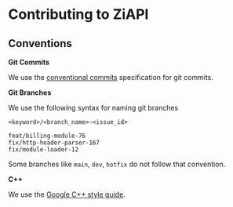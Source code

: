 # Contributing to ZiAPI

## Conventions

**Git Commits**

We use the [conventional commits](https://www.conventionalcommits.org/en/v1.0.0/) specification for git commits.

**Git Branches**

We use the following syntax for naming git branches

```
<keyword>/<branch_name>-<issue_id>

feat/billing-module-76
fix/http-header-parser-167
fix/module-loader-12
```

Some branches like `main`, `dev`, `hotfix` do not follow that convention.

**C++**

We use the [Google C++ style guide](https://google.github.io/styleguide/cppguide.html).
